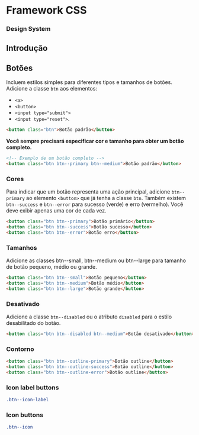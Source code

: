 # Framework CSS

### Design System

## Introdução

## Botões

Incluem estilos simples para diferentes tipos e tamanhos de botões. Adicione a classe `btn` aos elementos:

- `<a>`
- `<button>`
- `<input type="submit">`
- `<input type="reset">`.

```html
<button class="btn">Botão padrão</button>
```

**Você sempre precisará especificar cor e tamanho para obter um botão completo.**

```html
<!-- Exemplo de um botão completo -->
<button class="btn btn--primary btn--medium">Botão padrão</button>
```

### Cores

Para indicar que um botão representa uma ação principal, adicione `btn--primary` ao elemento `<button>` que já tenha a classe `btn`. Também existem `btn--success` e `btn--error` para sucesso (verde) e erro (vermelho). Você deve exibir apenas uma cor de cada vez.

```html
<button class="btn btn--primary">Botão primário</button>
<button class="btn btn--success">Botão sucesso</button>
<button class="btn btn--error">Botão erro</button>
```

### Tamanhos

Adicione as classes btn--small, btn--medium ou btn--large para tamanho de botão pequeno, médio ou grande.

```html
<button class="btn btn--small">Botão pequeno</button>
<button class="btn btn--medium">Botão médio</button>
<button class="btn btn--large">Botão grande</button>
```

### Desativado

Adicione a classe `btn--disabled` ou o atributo `disabled` para o estilo desabilitado do botão.

```html
<button class="btn btn--disabled btn--medium">Botão desativado</button>
```

### Contorno

```html
<button class="btn btn--outline-primary">Botão outline</button>
<button class="btn btn--outline-success">Botão outline</button>
<button class="btn btn--outline-error">Botão outline</button>
```

### Icon label buttons

```css
.btn--icon-label
```

### Icon buttons

```css
.btn--icon
```
